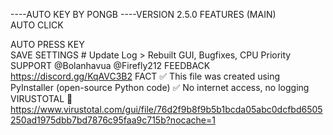 ----AUTO KEY BY PONGB
----VERSION 2.5.0 
FEATURES (MAIN)  
AUTO CLICK                            
                                                  
AUTO PRESS KEY                    
SAVE SETTINGS                       # Update Log
                                                       > Rebuilt GUI, Bugfixes, CPU Priority
SUPPORT
 @Bolanhavua
 @Firefly212
FEEDBACK
https://discord.gg/KqAVC3B2
FACT
✅ This file was created using PyInstaller (open-source Python code)
 ✅ No internet access, no logging
VIRUSTOTAL
	https://www.virustotal.com/gui/file/76d2f9b8f9b5b1bcda05abc0dcfbd6505250ad1975dbb7bd7876c95faa9c715b?nocache=1
